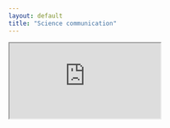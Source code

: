 ```yaml
---
layout: default
title: "Science communication"
---
```


<div id="small-dialog" class="zoom-anim-dialog mfp-hide">
                            <iframe src="https://www.youtube.com/embed/U3ACixneVwQ" allowfullscreen>
